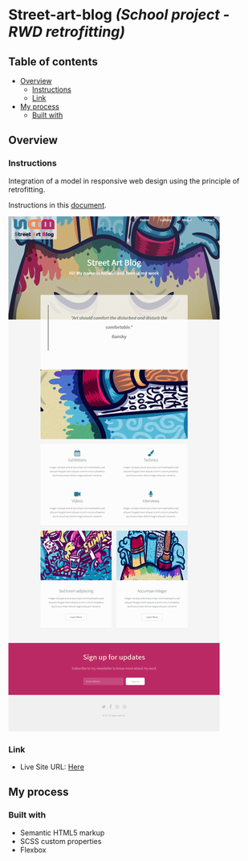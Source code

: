 # Street-art-blog *(School project - RWD retrofitting)*


## Table of contents

- [Overview](#overview)
  - [Instructions](#instructions)
  - [Link](#link)
- [My process](#my-process)
  - [Built with](#built-with)

## Overview

### Instructions

Integration of a model in responsive web design using the principle of retrofitting.

Instructions in this [document](sources/Exercice_-_énoncé_-_responsive-retrofitting.pdf).


![Desktop preview](sources/desktop.png)

### Link

- Live Site URL: [Here](https://street-art-blog-janneso.vercel.app/)

## My process

### Built with

- Semantic HTML5 markup
- SCSS custom properties
- Flexbox

